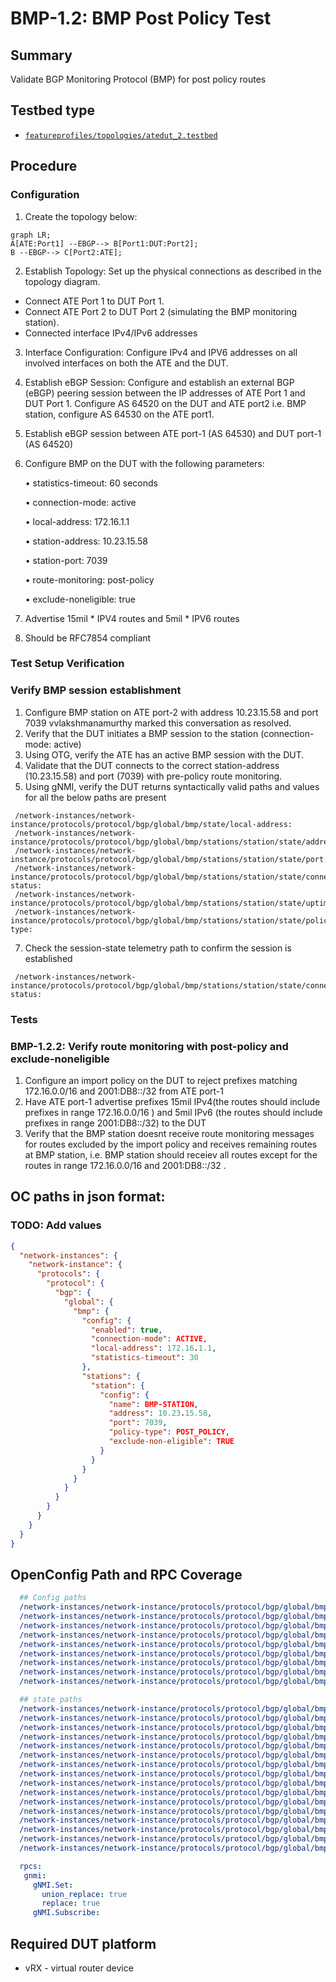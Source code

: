 # BMP-1.2: BMP Post Policy Test

## Summary

Validate BGP Monitoring Protocol (BMP) for post policy routes

## Testbed type

*  [`featureprofiles/topologies/atedut_2.testbed`](https://github.com/openconfig/featureprofiles/blob/main/topologies/atedut_2.testbed)

## Procedure 

### Configuration

1)  Create the topology below:


```mermaid
graph LR; 
A[ATE:Port1] --EBGP--> B[Port1:DUT:Port2];
B --EBGP--> C[Port2:ATE];
```


2)   Establish Topology: Set up the physical connections as described in the topology diagram.

*   Connect ATE Port 1 to DUT Port 1.
*   Connect ATE Port 2 to DUT Port 2 (simulating the BMP monitoring station).
*   Connected interface IPv4/IPv6 addresses

3) Interface Configuration: Configure IPv4 and IPV6 addresses on all involved interfaces on both the ATE and the DUT.

4) Establish eBGP Session: Configure and establish an external BGP (eBGP) peering session between the IP addresses of ATE Port 1 and DUT Port 1. Configure AS 64520 on the DUT and ATE port2 i.e. BMP station, configure AS 64530 on the ATE port1.
5) Establish eBGP session between ATE port-1 (AS 64530) and DUT port-1 (AS 64520)
6) Configure BMP on the DUT with the following parameters:

    • statistics-timeout: 60 seconds

    • connection-mode: active

    • local-address: 172.16.1.1

    • station-address: 10.23.15.58

    • station-port: 7039

    • route-monitoring: post-policy

    • exclude-noneligible: true

8) Advertise 15mil * IPV4 routes and 5mil * IPV6 routes
9) Should be RFC7854 compliant

### Test Setup Verification

### Verify BMP session establishment

1)  Configure BMP station on ATE port-2 with address 10.23.15.58 and port 7039
vvlakshmanamurthy marked this conversation as resolved.
2)  Verify that the DUT initiates a BMP session to the station (connection-mode: active)
3)  Using OTG, verify the ATE has an active BMP session with the DUT.
4)  Validate that the DUT connects to the correct station-address (10.23.15.58) and port (7039) with pre-policy route monitoring.
5)  Using gNMI, verify the DUT returns syntactically valid paths and values for all the below paths are present

 ```
  /network-instances/network-instance/protocols/protocol/bgp/global/bmp/state/local-address:
  /network-instances/network-instance/protocols/protocol/bgp/global/bmp/stations/station/state/address:
  /network-instances/network-instance/protocols/protocol/bgp/global/bmp/stations/station/state/port:
  /network-instances/network-instance/protocols/protocol/bgp/global/bmp/stations/station/state/connection-status:
  /network-instances/network-instance/protocols/protocol/bgp/global/bmp/stations/station/state/uptime:
  /network-instances/network-instance/protocols/protocol/bgp/global/bmp/stations/station/state/policy-type:
 ```
7)  Check the session-state telemetry path to confirm the session is established

 ```
  /network-instances/network-instance/protocols/protocol/bgp/global/bmp/stations/station/state/connection-status:
 ```

### Tests


### BMP-1.2.2: Verify route monitoring with post-policy and exclude-noneligible

1)  Configure an import policy on the DUT to reject prefixes matching 172.16.0.0/16 and 2001:DB8::/32 from ATE port-1
2)  Have ATE port-1 advertise prefixes 15mil IPv4(the routes should include prefixes in range 172.16.0.0/16 ) and 5mil IPv6 (the routes should include prefixes in range 2001:DB8::/32) to the DUT
3)  Verify that the BMP station doesnt receive route monitoring messages for routes excluded by the import policy and receives remaining routes at BMP station, i.e. BMP station should receiev all routes except for the routes in range 172.16.0.0/16 and 2001:DB8::/32 . 


## OC paths in json format:

### TODO: Add values
```json
{
  "network-instances": {
    "network-instance": {
      "protocols": {
        "protocol": {
          "bgp": {
            "global": {
              "bmp": {
                "config": {
                  "enabled": true,
                  "connection-mode": ACTIVE,
                  "local-address": 172.16.1.1,
                  "statistics-timeout": 30
                },
                "stations": {
                  "station": {
                    "config": {
                      "name": BMP-STATION,
                      "address": 10.23.15.58,
                      "port": 7039,
                      "policy-type": POST_POLICY,
                      "exclude-non-eligible": TRUE
                    }
                  }
                }
              }
            }
          }
        }
      }
    }
  }
}

```



## OpenConfig Path and RPC Coverage

```yaml
  ## Config paths
  /network-instances/network-instance/protocols/protocol/bgp/global/bmp/config/enabled:
  /network-instances/network-instance/protocols/protocol/bgp/global/bmp/config/connection-mode:
  /network-instances/network-instance/protocols/protocol/bgp/global/bmp/config/local-address:
  /network-instances/network-instance/protocols/protocol/bgp/global/bmp/config/statistics-timeout:
  /network-instances/network-instance/protocols/protocol/bgp/global/bmp/stations/station/config/name:
  /network-instances/network-instance/protocols/protocol/bgp/global/bmp/stations/station/config/address:
  /network-instances/network-instance/protocols/protocol/bgp/global/bmp/stations/station/config/port:
  /network-instances/network-instance/protocols/protocol/bgp/global/bmp/stations/station/config/policy-type:
  /network-instances/network-instance/protocols/protocol/bgp/global/bmp/stations/station/config/exclude-non-eligible:

  ## state paths
  /network-instances/network-instance/protocols/protocol/bgp/global/bmp/state/enabled:
  /network-instances/network-instance/protocols/protocol/bgp/global/bmp/state/connection-mode:
  /network-instances/network-instance/protocols/protocol/bgp/global/bmp/state/local-address:
  /network-instances/network-instance/protocols/protocol/bgp/global/bmp/state/statistics-timeout:
  /network-instances/network-instance/protocols/protocol/bgp/global/bmp/state/idle-time:
  /network-instances/network-instance/protocols/protocol/bgp/global/bmp/state/probe-count:
  /network-instances/network-instance/protocols/protocol/bgp/global/bmp/state/probe-interval:
  /network-instances/network-instance/protocols/protocol/bgp/global/bmp/stations/station/state/address:
  /network-instances/network-instance/protocols/protocol/bgp/global/bmp/stations/station/state/port:
  /network-instances/network-instance/protocols/protocol/bgp/global/bmp/stations/station/state/connection-status:
  /network-instances/network-instance/protocols/protocol/bgp/global/bmp/stations/station/state/uptime:
  /network-instances/network-instance/protocols/protocol/bgp/global/bmp/stations/station/state/flap-count:
  /network-instances/network-instance/protocols/protocol/bgp/global/bmp/stations/station/state/policy-type:
  /network-instances/network-instance/protocols/protocol/bgp/global/bmp/stations/station/state/exclude-non-eligible:
  /network-instances/network-instance/protocols/protocol/bgp/global/bmp/stations/station/state/message-counters/total:
  /network-instances/network-instance/protocols/protocol/bgp/global/bmp/stations/station/state/message-counters/statistics:

  rpcs:
   gnmi:
     gNMI.Set:
       union_replace: true
       replace: true
     gNMI.Subscribe:
```
## Required DUT platform
  * vRX - virtual router device
